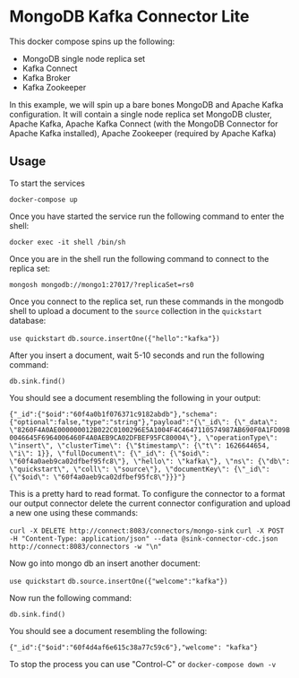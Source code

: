 # MongoDB Kafka Connector Lite

This docker compose spins up the following:
- MongoDB single node replica set
- Kafka Connect
- Kafka Broker
- Kafka Zookeeper

In this example, we will spin up a bare bones MongoDB and Apache Kafka configuration.  It will contain a single node replica set MongoDB cluster, Apache Kafka, Apache Kafka Connect (with the MongoDB Connector for Apache Kafka installed), Apache Zookeeper (required by Apache Kafka)

## Usage

To start the services 

`docker-compose up`

Once you have started the service run the following command to enter the shell:

`docker exec -it shell /bin/sh`

Once you are in the shell run the following command to connect to the replica
set: 

`mongosh mongodb://mongo1:27017/?replicaSet=rs0`

Once you connect to the replica set, run these commands in the mongodb shell to
upload a document to the `source` collection in the `quickstart` database:

`use quickstart`
`db.source.insertOne({"hello":"kafka"})`

After you insert a document, wait 5-10 seconds and run the following command:

`db.sink.find()`

You should see a document resembling the following in your output:

`{"_id":{"$oid":"60f4a0b1f076371c9182abdb"},"schema":{"optional":false,"type":"string"},"payload":"{\"_id\": {\"_data\": \"8260F4A0AE000000012B022C0100296E5A1004F4C4647110574987AB690F0A1FD09B0046645F6964006460F4A0AEB9CA02DFBEF95FC80004\"}, \"operationType\": \"insert\", \"clusterTime\": {\"$timestamp\": {\"t\": 1626644654, \"i\": 1}}, \"fullDocument\": {\"_id\": {\"$oid\": \"60f4a0aeb9ca02dfbef95fc8\"}, \"hello\": \"kafka\"}, \"ns\": {\"db\": \"quickstart\", \"coll\": \"source\"}, \"documentKey\": {\"_id\": {\"$oid\": \"60f4a0aeb9ca02dfbef95fc8\"}}}"}`

This is a pretty hard to read format. To configure the connector to a format our
output connector delete the current connector configuration and upload a new one
using these commands:

`curl -X DELETE http://connect:8083/connectors/mongo-sink`
`curl -X POST -H "Content-Type: application/json" --data @sink-connector-cdc.json http://connect:8083/connectors -w "\n"`

Now go into mongo db an insert another document:

`use quickstart`
`db.source.insertOne({"welcome":"kafka"})`

Now run the following command:

`db.sink.find()`

You should see a document resembling the following:

`{"_id":{"$oid":"60f4d4af6e615c38a77c59c6"},"welcome": "kafka"}`

To stop the process you can use "Control-C" or `docker-compose down -v`
